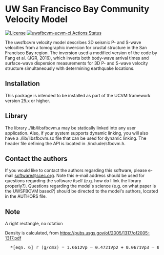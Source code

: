 # UW San Francisco Bay Community Velocity Model

[![License](https://img.shields.io/badge/License-BSD_3--Clause-blue.svg)](https://opensource.org/licenses/BSD-3-Clause)
[![uwsfbcvm-ucvm-ci Actions Status](https://github.com/SCECcode/uwsfbcvm/workflows/uwsfbcvm-ucvm-ci/badge.svg)](https://github.com/SCECcode/uwsfbcvm/actions)

The uwsfbcvm velocity model describes 3D seismic P- and S-wave velocities from a
tomographic inversion for crustal structure in the San Francisco Bay region. The
inversion used a modified version of the code by Fang et al. (JGR, 2016), which
inverts both body-wave arrival times and surface-wave dispersion measurements 
for 3D P- and S-wave velocity structure simultaneously with determining earthquake
locations.

## Installation

This package is intended to be installed as part of the UCVM framework
version 25.x or higher.

## Library

The library ./lib/libsfbcvm.a may be statically linked into any
user application. Also, if your system supports dynamic linking,
you will also have a ./lib/libsfbcvm.so file that can be used
for dynamic linking. The header file defining the API is located
in ./include/sfbcvm.h.


## Contact the authors

If you would like to contact the authors regarding this software,
please e-mail software@scec.org. Note this e-mail address should
be used for questions regarding the software itself (e.g. how
do I link the library properly?). Questions regarding the model's
science (e.g. on what paper is the UWSFBCVM based?) should be directed
to the model's authors, located in the AUTHORS file.

## Note

A right rectangle, no rotation 

Density is calculated, from https://pubs.usgs.gov/of/2005/1317/of2005-1317.pdf

<pre>
  *[eqn. 6] r (g/cm3) = 1.6612Vp – 0.4721Vp2 + 0.0671Vp3 – 0.0043Vp4 + 0.000106Vp5
</pre>


